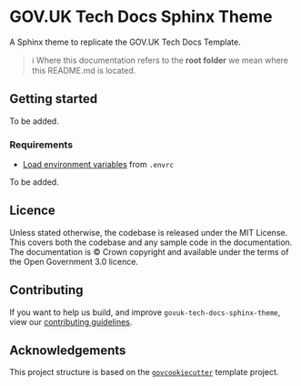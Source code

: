 # GOV.UK Tech Docs Sphinx Theme

A Sphinx theme to replicate the GOV.UK Tech Docs Template.

> ℹ️ Where this documentation refers to the **root folder** we mean where this README.md is located.

## Getting started

To be added.

### Requirements

- [Load environment variables][docs-loading-environment-variables] from `.envrc`

To be added.

## Licence

Unless stated otherwise, the codebase is released under the MIT License. This covers both the codebase and any sample
code in the documentation. The documentation is © Crown copyright and available under the terms of the Open Government
3.0 licence.

## Contributing

If you want to help us build, and improve `govuk-tech-docs-sphinx-theme`, view our
[contributing guidelines][contributing].

## Acknowledgements

This project structure is based on the [`govcookiecutter`][govcookiecutter] template project.

[contributing]: ./CONTRIBUTING.md
[govcookiecutter]: https://github.com/ukgovdatascience/govcookiecutter
[docs-loading-environment-variables]: ./docs/user_guide/loading_environment_variables.md
[pre-commit]: https://pre-commit.com/
